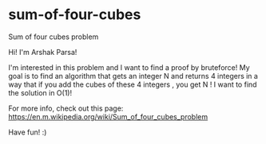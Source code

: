 # sum-of-four-cubes
Sum of four cubes problem

Hi!
I'm Arshak Parsa!

I'm interested in this problem and I want to 
find a proof by bruteforce!
My goal is to find an algorithm that gets 
an integer N and returns 4 integers in a way
that if you add the cubes of these 4 integers
, you get N !
I want to find the solution in O(1)!

For more info, check out this page:
https://en.m.wikipedia.org/wiki/Sum_of_four_cubes_problem

Have fun! :)
